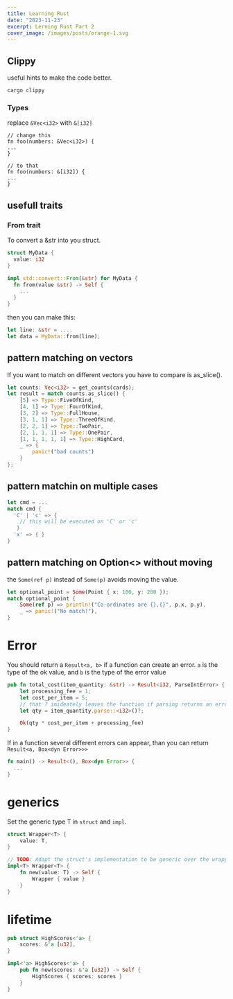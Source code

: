 ```yaml
---
title: Learning Rust
date: "2023-11-23"
excerpt: Lerning Rust Part 2
cover_image: /images/posts/orange-1.svg
---
```


## Clippy

useful hints to make the code better.

```
cargo clippy
```

### Types

replace `&Vec<i32>` with `&[i32]`

```
// change this
fn foo(numbers: &Vec<i32>) {
...
}

// to that
fn foo(numbers: &[i32]) {
...
}
```

## usefull traits

### From trait

To convert a &str into you struct.

```rust
struct MyData {
  value: i32
}

impl std::convert::From(&str) for MyData {
  fn from(value &str) -> Self {
    ...
  }
}
```

then you can make this:

```rust
let line: &str = ....
let data = MyData::from(line);

```

## pattern matching on vectors

If you want to match on different vectors you
have to compare is as_slice().

```rust
let counts: Vec<i32> = get_counts(cards);
let result = match counts.as_slice() {
    [5] => Type::FiveOfKind,
    [4, 1] => Type::FourOfKind,
    [3, 2] => Type::FullHouse,
    [3, 1, 1] => Type::ThreeOfKind,
    [2, 2, 1] => Type::TwoPair,
    [2, 1, 1, 1] => Type::OnePair,
    [1, 1, 1, 1, 1] => Type::HighCard,
    _ => {
        panic!("bad counts")
    }
};
```

## pattern matchin on multiple cases

```rust
let cmd = ...
match cmd {
  'C' | 'c' => {
    // this will be executed on 'C' or 'c'
   }
  'x' => { }
}
```

## pattern matching on Option<> without moving

the `Some(ref p)` instead of `Some(p)` avoids moving the value.

```rust
let optional_point = Some(Point { x: 100, y: 200 });
match optional_point {
    Some(ref p) => println!("Co-ordinates are {},{}", p.x, p.y),
    _ => panic!("No match!"),
}
```

# Error

You should return a `Result<a, b>` if a function can create an error. `a` is the type of the ok value, and `b` is the type of the error value

```rust
pub fn total_cost(item_quantity: &str) -> Result<i32, ParseIntError> {
    let processing_fee = 1;
    let cost_per_item = 5;
    // that ? imideately leaves the function if parsing returns an error
    let qty = item_quantity.parse::<i32>()?;

    Ok(qty * cost_per_item + processing_fee)
}
```

If in a function several different errors can appear, than you can return `Result<a, Box<dyn Error>>>`

```rust
fn main() -> Result<(), Box<dyn Error>> {
  ...
}
```

# generics

Set the generic type T in `struct` and `impl`.

```rust
struct Wrapper<T> {
    value: T,
}

// TODO: Adapt the struct's implementation to be generic over the wrapped value.
impl<T> Wrapper<T> {
    fn new(value: T) -> Self {
        Wrapper { value }
    }
}
```

# lifetime

```rust
pub struct HighScores<'a> {
    scores: &'a [u32],
}

impl<'a> HighScores<'a> {
    pub fn new(scores: &'a [u32]) -> Self {
        HighScores { scores: scores }
    }
}
```
